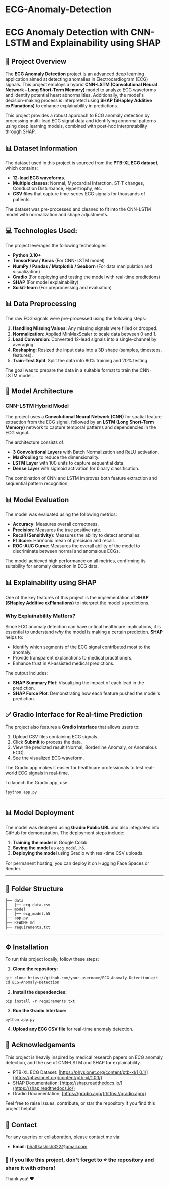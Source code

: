 # ECG-Anomaly-Detection
# ECG Anomaly Detection with CNN-LSTM and Explainability using SHAP

## 📜 Project Overview
The **ECG Anomaly Detection** project is an advanced deep learning application aimed at detecting anomalies in Electrocardiogram (ECG) signals. This project employs a hybrid **CNN-LSTM (Convolutional Neural Network - Long Short-Term Memory)** model to analyze ECG waveforms and identify potential heart abnormalities. Additionally, the model's decision-making process is interpreted using **SHAP (SHapley Additive exPlanations)** to enhance explainability in predictions.

This project provides a robust approach to ECG anomaly detection by processing multi-lead ECG signal data and identifying abnormal patterns using deep learning models, combined with post-hoc interpretability through SHAP.


## 📊 Dataset Information
The dataset used in this project is sourced from the **PTB-XL ECG dataset**, which contains:
- **12-lead ECG waveforms**.
- **Multiple classes**: Normal, Myocardial Infarction, ST-T changes, Conduction Disturbance, Hypertrophy, etc.
- **CSV files** that capture time-series ECG signals for thousands of patients.

The dataset was pre-processed and cleaned to fit into the CNN-LSTM model with normalization and shape adjustments.



## 💻 Technologies Used:
The project leverages the following technologies:
- **Python 3.10+**
- **TensorFlow / Keras** (For CNN-LSTM model)
- **NumPy / Pandas / Matplotlib / Seaborn** (For data manipulation and visualization)
- **Gradio** (For deploying and testing the model with real-time predictions)
- **SHAP** (For model explainability)
- **Scikit-learn** (For preprocessing and evaluation)



## 📊 Data Preprocessing
The raw ECG signals were pre-processed using the following steps:
1. **Handling Missing Values**: Any missing signals were filled or dropped.
2. **Normalization**: Applied MinMaxScaler to scale data between 0 and 1.
3. **Lead Conversion**: Converted 12-lead signals into a single-channel by averaging.
4. **Reshaping**: Resized the input data into a 3D shape (samples, timesteps, features).
5. **Train-Test Split**: Split the data into 80% training and 20% testing.

The goal was to prepare the data in a suitable format to train the CNN-LSTM model.


## 🧠 Model Architecture
### CNN-LSTM Hybrid Model
The project uses a **Convolutional Neural Network (CNN)** for spatial feature extraction from the ECG signal, followed by an **LSTM (Long Short-Term Memory)** network to capture temporal patterns and dependencies in the ECG signal.

The architecture consists of:
- **3 Convolutional Layers** with Batch Normalization and ReLU activation.
- **MaxPooling** to reduce the dimensionality.
- **LSTM Layer** with 100 units to capture sequential data.
- **Dense Layer** with sigmoid activation for binary classification.

The combination of CNN and LSTM improves both feature extraction and sequential pattern recognition.


## 📊 Model Evaluation
The model was evaluated using the following metrics:
- **Accuracy**: Measures overall correctness.
- **Precision**: Measures the true positive rate.
- **Recall (Sensitivity)**: Measures the ability to detect anomalies.
- **F1 Score**: Harmonic mean of precision and recall.
- **ROC-AUC Curve**: Measures the overall ability of the model to discriminate between normal and anomalous ECGs.

The model achieved high performance on all metrics, confirming its suitability for anomaly detection in ECG data.


## 📊 Explainability using SHAP
One of the key features of this project is the implementation of **SHAP (SHapley Additive exPlanations)** to interpret the model's predictions. 

### Why Explainability Matters?
Since ECG anomaly detection can have critical healthcare implications, it is essential to understand *why* the model is making a certain prediction. **SHAP** helps to:
- Identify which segments of the ECG signal contributed most to the anomaly.
- Provide transparent explanations to medical practitioners.
- Enhance trust in AI-assisted medical predictions.

The output includes:
- **SHAP Summary Plot**: Visualizing the impact of each lead in the prediction.
- **SHAP Force Plot**: Demonstrating how each feature pushed the model's prediction.


## ✅ Gradio Interface for Real-time Prediction
The project also features a **Gradio interface** that allows users to:
1. Upload CSV files containing ECG signals.
2. Click **Submit** to process the data.
3. View the predicted result (Normal, Borderline Anomaly, or Anomalous ECG).
4. See the visualized ECG waveform.

The Gradio app makes it easier for healthcare professionals to test real-world ECG signals in real-time.

To launch the Gradio app, use:
```shell
!python app.py
```

---

## 📊 Model Deployment
The model was deployed using **Gradio Public URL** and also integrated into GitHub for demonstration. The deployment steps include:
1. **Training the model** in Google Colab.
2. **Saving the model** as `ecg_model.h5`.
3. **Deploying the model** using Gradio with real-time CSV uploads.


For permanent hosting, you can deploy it on Hugging Face Spaces or Render.

---

## 📂 Folder Structure
```plaintext
├── data
│   ├── ecg_data.csv
├── model
│   ├── ecg_model.h5
├── app.py
├── README.md
├── requirements.txt
```

---

## ⚙ Installation
To run this project locally, follow these steps:

1. **Clone the repository:**
```shell
git clone https://github.com/your-username/ECG-Anomaly-Detection.git
cd ECG-Anomaly-Detection
```

2. **Install the dependencies:**
```shell
pip install -r requirements.txt
```

3. **Run the Gradio Interface:**
```shell
python app.py
```

4. **Upload any ECG CSV file** for real-time anomaly detection.



## 🤝 Acknowledgements
This project is heavily inspired by medical research papers on ECG anomaly detection, and the use of CNN-LSTM and SHAP for explainability.
- PTB-XL ECG Dataset: [https://physionet.org/content/ptb-xl/1.0.1/](https://physionet.org/content/ptb-xl/1.0.1/)
- SHAP Documentation: [https://shap.readthedocs.io/](https://shap.readthedocs.io/)
- Gradio Documentation: [https://gradio.app/](https://gradio.app/)

Feel free to raise issues, contribute, or star the repository if you find this project helpful!


## 📩 Contact
For any queries or collaboration, please contact me via:
- **Email**: bhattkashish322@gmail.com


### 🚀 If you like this project, don't forget to ⭐ the repository and share it with others!

Thank you! ❤️

